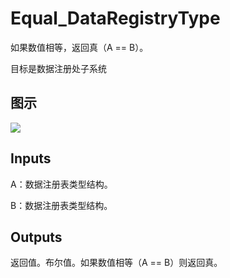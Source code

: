 # Equal_DataRegistryType

如果数值相等，返回真（A == B）。

目标是数据注册处子系统

## 图示

![]($-20221218-18362076.png)

## Inputs

A：数据注册表类型结构。

B：数据注册表类型结构。 

## Outputs

返回值。布尔值。如果数值相等（A == B）则返回真。
